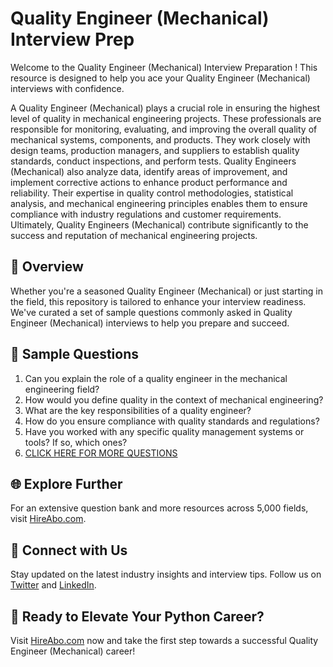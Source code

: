 # Quality Engineer (Mechanical) Interview Prep

Welcome to the Quality Engineer (Mechanical) Interview Preparation ! This resource is designed to help you ace your Quality Engineer (Mechanical) interviews with confidence.

A Quality Engineer (Mechanical) plays a crucial role in ensuring the highest level of quality in mechanical engineering projects. These professionals are responsible for monitoring, evaluating, and improving the overall quality of mechanical systems, components, and products. They work closely with design teams, production managers, and suppliers to establish quality standards, conduct inspections, and perform tests. Quality Engineers (Mechanical) also analyze data, identify areas of improvement, and implement corrective actions to enhance product performance and reliability. Their expertise in quality control methodologies, statistical analysis, and mechanical engineering principles enables them to ensure compliance with industry regulations and customer requirements. Ultimately, Quality Engineers (Mechanical) contribute significantly to the success and reputation of mechanical engineering projects.

## 🚀 Overview

Whether you're a seasoned Quality Engineer (Mechanical) or just starting in the field, this repository is tailored to enhance your interview readiness. We've curated a set of sample questions commonly asked in Quality Engineer (Mechanical) interviews to help you prepare and succeed.

## 📝 Sample Questions

1. Can you explain the role of a quality engineer in the mechanical engineering field?
2. How would you define quality in the context of mechanical engineering?
3. What are the key responsibilities of a quality engineer?
4. How do you ensure compliance with quality standards and regulations?
5. Have you worked with any specific quality management systems or tools? If so, which ones?
6. [CLICK HERE FOR MORE QUESTIONS](https://hireabo.com/job/3_1_16/Quality%20Engineer%20Mechanical)

## 🌐 Explore Further

For an extensive question bank and more resources across 5,000 fields, visit [HireAbo.com](https://www.hireabo.com).

## 📱 Connect with Us

Stay updated on the latest industry insights and interview tips. Follow us on [Twitter](https://twitter.com/hireabo) and [LinkedIn](https://www.linkedin.com/in/hire-abo-3609972a8/).

## 🚀 Ready to Elevate Your Python Career?

Visit [HireAbo.com](https://www.hireabo.com) now and take the first step towards a successful Quality Engineer (Mechanical) career!